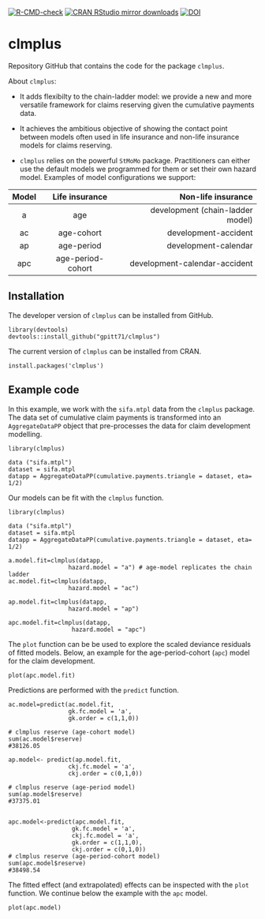 [![R-CMD-check](https://github.com/gpitt71/clmplus/actions/workflows/r-checkrelease.yml/badge.svg)](https://github.com/gpitt71/clmplus/actions/workflows/r-checkrelease.yml)
[![CRAN RStudio mirror downloads](https://cranlogs.r-pkg.org/badges/grand-total/clmplus?color=blue)](https://r-pkg.org/pkg/clmplus)
[![DOI](https://zenodo.org/badge/DOI/10.5281/zenodo.10987181.svg)](https://doi.org/10.5281/zenodo.10987181)


# clmplus

Repository GitHub that contains the code for the package `clmplus`. 

About `clmplus`:

* It adds flexibilty to the chain-ladder model: we provide a new and more versatile framework for claims reserving given the cumulative payments data.

* It achieves the ambitious objective of showing the contact point between models often used in life insurance and non-life insurance models for claims reserving.

* `clmplus` relies on the powerful `StMoMo` package. Practitioners can either use the default models we programmed for them or set their own hazard model.
Examples of model configurations we support: 

|      Model      | Life insurance                  |Non-life insurance                |
| :-------------: |:-------------------------------:|---------------------------------:|
| a               | age                             |development (chain-ladder model)  |
| ac              | age-cohort                      |development-accident              |
| ap              | age-period                      |development-calendar              |
| apc             | age-period-cohort               |development-calendar-accident     |

## Installation 

The developer version of `clmplus` can be installed from GitHub.

```
library(devtools)
devtools::install_github("gpitt71/clmplus")

```
The current version of `clmplus` can be installed from CRAN.

```
install.packages('clmplus')

```

## Example code

In this example, we work with the `sifa.mtpl` data from the `clmplus` package. The data set of cumulative claim payments is transformed into an `AggregateDataPP` object that pre-processes the data for claim development modelling.

```
library(clmplus)

data ("sifa.mtpl")
dataset = sifa.mtpl
datapp = AggregateDataPP(cumulative.payments.triangle = dataset, eta= 1/2)
```

Our models can be fit with the `clmplus` function.


```
library(clmplus)

data ("sifa.mtpl")
dataset = sifa.mtpl
datapp = AggregateDataPP(cumulative.payments.triangle = dataset, eta= 1/2)
```

```
a.model.fit=clmplus(datapp,
                 hazard.model = "a") # age-model replicates the chain ladder
ac.model.fit=clmplus(datapp,
                 hazard.model = "ac")

ap.model.fit=clmplus(datapp,
                 hazard.model = "ap")

apc.model.fit=clmplus(datapp,
                  hazard.model = "apc")

```

The `plot` function can be be used to explore the scaled deviance residuals of fitted models. Below, an example for the age-period-cohort (`apc`) model for the claim development. 

```
plot(apc.model.fit)
```

Predictions are performed with the `predict` function.

```
ac.model=predict(ac.model.fit,
                 gk.fc.model = 'a',
                 gk.order = c(1,1,0))
                 
# clmplus reserve (age-cohort model)
sum(ac.model$reserve)
#38126.05

ap.model<- predict(ap.model.fit,
                 ckj.fc.model = 'a',
                 ckj.order = c(0,1,0))

# clmplus reserve (age-period model)
sum(ap.model$reserve)
#37375.01
          
                 
apc.model<-predict(apc.model.fit,
                  gk.fc.model = 'a',
                  ckj.fc.model = 'a',
                  gk.order = c(1,1,0),
                  ckj.order = c(0,1,0))
# clmplus reserve (age-period-cohort model)
sum(apc.model$reserve)
#38498.54
```

The fitted effect (and extrapolated) effects can be inspected with the `plot` function. We continue below the example with the `apc` model.

```
plot(apc.model)
```




